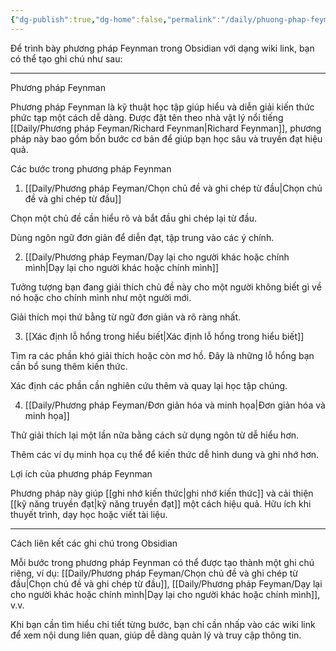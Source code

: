 ```yaml
---
{"dg-publish":true,"dg-home":false,"permalink":"/daily/phuong-phap-feyman/phuong-phap-feynman/","dgPassFrontmatter":true,"noteIcon":"","updated":"2025-01-13T22:13:03.912+07:00"}
---
```


Để trình bày phương pháp Feynman trong Obsidian với dạng wiki link, bạn có thể tạo ghi chú như sau:


---

Phương pháp Feynman

Phương pháp Feynman là kỹ thuật học tập giúp hiểu và diễn giải kiến thức phức tạp một cách dễ dàng. Được đặt tên theo nhà vật lý nổi tiếng [[Daily/Phương pháp Feyman/Richard Feynman\|Richard Feynman]], phương pháp này bao gồm bốn bước cơ bản để giúp bạn học sâu và truyền đạt hiệu quả.

Các bước trong phương pháp Feynman

1. [[Daily/Phương pháp Feyman/Chọn chủ đề và ghi chép từ đầu\|Chọn chủ đề và ghi chép từ đầu]]

Chọn một chủ đề cần hiểu rõ và bắt đầu ghi chép lại từ đầu.

Dùng ngôn ngữ đơn giản để diễn đạt, tập trung vào các ý chính.



2. [[Daily/Phương pháp Feyman/Dạy lại cho người khác hoặc chính mình\|Dạy lại cho người khác hoặc chính mình]]

Tưởng tượng bạn đang giải thích chủ đề này cho một người không biết gì về nó hoặc cho chính mình như một người mới.

Giải thích mọi thứ bằng từ ngữ đơn giản và rõ ràng nhất.



3. [[Xác định lỗ hổng trong hiểu biết\|Xác định lỗ hổng trong hiểu biết]]

Tìm ra các phần khó giải thích hoặc còn mơ hồ. Đây là những lỗ hổng bạn cần bổ sung thêm kiến thức.

Xác định các phần cần nghiên cứu thêm và quay lại học tập chúng.



4. [[Daily/Phương pháp Feyman/Đơn giản hóa và minh họa\|Đơn giản hóa và minh họa]]

Thử giải thích lại một lần nữa bằng cách sử dụng ngôn từ dễ hiểu hơn.

Thêm các ví dụ minh họa cụ thể để kiến thức dễ hình dung và ghi nhớ hơn.




Lợi ích của phương pháp Feynman

Phương pháp này giúp [[ghi nhớ kiến thức\|ghi nhớ kiến thức]] và cải thiện [[kỹ năng truyền đạt\|kỹ năng truyền đạt]] một cách hiệu quả. Hữu ích khi thuyết trình, dạy học hoặc viết tài liệu.


---

Cách liên kết các ghi chú trong Obsidian

Mỗi bước trong phương pháp Feynman có thể được tạo thành một ghi chú riêng, ví dụ: [[Daily/Phương pháp Feyman/Chọn chủ đề và ghi chép từ đầu\|Chọn chủ đề và ghi chép từ đầu]], [[Daily/Phương pháp Feyman/Dạy lại cho người khác hoặc chính mình\|Dạy lại cho người khác hoặc chính mình]], v.v.

Khi bạn cần tìm hiểu chi tiết từng bước, bạn chỉ cần nhấp vào các wiki link để xem nội dung liên quan, giúp dễ dàng quản lý và truy cập thông tin.


